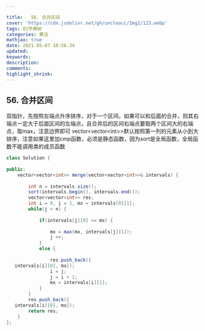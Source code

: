 ```yaml
---

title:   56. 合并区间
cover: 'https://cdn.jsdelivr.net/gh/uncleacc/Img2/123.webp'
tags: 01字典树
categories: 算法
mathjax: true
date: 2021-05-07 10:56:34
updated: 
keywords: 
description: 
comments: 
highlight_shrink: 
---
```



## 56. 合并区间

双指针，先按照左端点升序排序，对于一个区间，如果可以和后面的合并，则其右端点一定大于后面区间的左端点，且合并后的区间右端点要取两个区间大的右端点，取max，注意边界即可 vector&lt;vector&lt;int&gt;&gt;默认按照第一列的元素从小到大排序，注意如果这里加cmp函数，必须是静态函数，因为sort是全局函数，全局函数不能调用类的成员函数

```java
class Solution {
   
public:
    vector<vector<int>> merge(vector<vector<int>>& intervals) {
   
        int n = intervals.size();
        sort(intervals.begin(), intervals.end());
        vector<vector<int>> res;
        int i = 0, j = 1, mx = intervals[0][1];
        while(j < n) {
   
            if(intervals[j][0] <= mx) {
   
                mx = max(mx, intervals[j][1]);
                j ++;
            }
            else {
   
                res.push_back({
   intervals[i][0], mx});
                i = j;
                j = i + 1;
                mx = intervals[i][1];
            }
        }
        res.push_back({
   intervals[i][0], mx});
        return res;
    }
};
```

